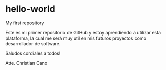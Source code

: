 # hello-world
My first repository

Este es mi primer repositorio de GitHub y estoy aprendiendo a utilizar esta plataforma, la cual me será muy util en mis futuros proyectos como desarrollador de software.

Saludos cordiales a todos!

Atte.
Christian Cano

